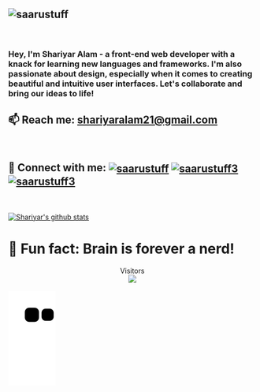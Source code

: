 

![saarustuff](https://user-images.githubusercontent.com/86642293/221359416-fc241769-c0f7-490e-885e-69092ff08012.jpg)
--
<br>
<h3>Hey, I'm Shariyar Alam - a front-end web developer with a knack for learning new languages and frameworks. I'm also passionate about design, especially when it comes to creating beautiful and intuitive user interfaces. Let's collaborate and bring our ideas to life! </h3>

## 📫 Reach me: shariyaralam21@gmail.com 
<br>
  
## 🌱 Connect with me:    <a href="https://www.linkedin.com/in/saarustuff//" target="blank"><img align="center" src="https://img.shields.io/badge/linkedin-%230077B5.svg?style=for-the-badge&logo=linkedin&logoColor=white" alt="saarustuff"></a> <a href="https://fb.com/saarustuff3" target="blank"><img align="center" src="https://raw.githubusercontent.com/rahuldkjain/github-profile-readme-generator/master/src/images/icons/Social/facebook.svg" alt="saarustuff3" height="25" width="25"></a> <a href="https://instagram.com/saarustuff3" target="blank"><img align="center" src="https://raw.githubusercontent.com/rahuldkjain/github-profile-readme-generator/master/src/images/icons/Social/instagram.svg" alt="saarustuff3" height="25" width="25"></a>


  <br> 
<p><a href="https://github.com/saarustuff/github-readme-stats"><img align="center" src="https://github-readme-stats.vercel.app/api?username=saarustuff&show_icons=true&include_all_commits=true&theme=github_dark&hide_border=true" alt="Shariyar's github stats" /></a></p>
   

   # 🐾 Fun fact: Brain is forever a nerd!

<p align="center"> 
  Visitors<br>
  <img src="https://profile-counter.glitch.me/saarustuff/count.svg" />
</p>
    <div align="left">
 
  ![Snake animation](https://github.com/sabbirzzaman/sabbirzzaman/blob/output/github-contribution-grid-snake.svg)
  
 </div>



